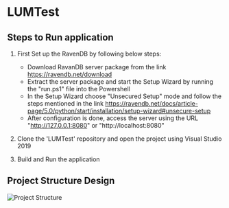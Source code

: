 # LUMTest

## Steps to Run application
1. First Set up the RavenDB by following below steps:
    - Download RavanDB server package from the link https://ravendb.net/download
    - Extract the server package and start the Setup Wizard by running the "run.ps1" file into the Powershell
    - In the Setup Wizard choose "Unsecured Setup" mode and follow the steps mentioned in the link https://ravendb.net/docs/article-page/5.0/python/start/installation/setup-wizard#unsecure-setup
    - After configuration is done, access the server using the URL "http://127.0.0.1:8080" or "http://localhost:8080"

2. Clone the 'LUMTest' repository and open the project using Visual Studio 2019

3. Build and Run the application

## Project Structure Design
![Project Structure](https://github.com/rajalvaghani/LUMTest/tree/main/charts/project-structure.jpg)
